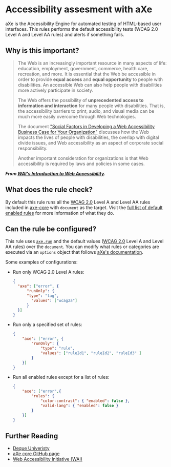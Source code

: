 # Accessibility assesment with aXe

aXe is the Accessibility Engine for automated testing of HTML-based user
interfaces. This rules performs the default accessibility tests (WCAG 2.0
Level A and Level AA rules) and alerts if something fails.

## Why is this important?

> The Web is an increasingly important resource in many aspects of life: education,
employment, government, commerce, health care, recreation, and more. It is
essential that the Web be accessible in order to provide **equal access** and **equal
opportunity** to people with disabilities. An accessible Web can also help people
with disabilities more actively participate in society.
>
> The Web offers the possibility of **unprecedented access to information and
interaction** for many people with disabilities. That is, the accessibility barriers
to print, audio, and visual media can be much more easily overcome through Web
technologies.
>
> The document ["Social Factors in Developing a Web Accessibility Business Case for
Your Organization"](https://www.w3.org/WAI/bcase/soc) discusses how the Web
impacts the lives of people with disabilities, the overlap with digital divide
issues, and Web accessibility as an aspect of corporate social responsibility.
>
> Another important consideration for organizations is that Web accessibility is
required by laws and policies in some cases.

***From [WAI's Introduction to Web Accessibility](https://www.w3.org/WAI/intro/accessibility.php).***

## What does the rule check?

By default this rule runs all the [WCAG 2.0](https://www.w3.org/TR/WCAG20/)
Level A and Level AA rules included in [axe-core](https://github.com/dequelabs/axe-core/)
with `document` as the target. Visit the
[full list of default enabled rules](https://github.com/dequelabs/axe-core/blob/develop/doc/rule-descriptions.md)
for more information of what they do.

## Can the rule be configured?

This rule uses
[`axe.run`](https://github.com/dequelabs/axe-core/blob/develop/doc/API.md#api-name-axerun)
and the default values ([WCAG 2.0](https://www.w3.org/TR/WCAG20/) Level A and
Level AA rules) over the `document`.
You can modify what rules or categories are executed via an `options` object
that follows
[aXe's documentation](https://github.com/dequelabs/axe-core/blob/develop/doc/API.md#options-parameter).

Some examples of configurations:

* Run only WCAG 2.0 Level A rules:

  ```json
  {
    "axe": ["error", {
        "runOnly": {
        "type": "tag",
          "values": ["wcag2a"]
        }
    }]
  }
  ```

* Run only a specified set of rules:

  ```json
  {
      "axe": ["error", {
          "runOnly": {
              "type": "rule",
              "values": ["ruleId1", "ruleId2", "ruleId3" ]
          }
      }]
  }
  ```

* Run all enabled rules except for a list of rules:

  ```json
  {
      "axe": ["error",{
          "rules": {
              "color-contrast": { "enabled": false },
              "valid-lang": { "enabled": false }
          }
      }]
  }
  ```

## Further Reading

* [Deque Univeristy](https://dequeuniversity.com/)
* [aXe core GitHub page](https://github.com/dequelabs/axe-core)
* [Web Accessibility Initiative (WAI)](https://www.w3.org/WAI/)
